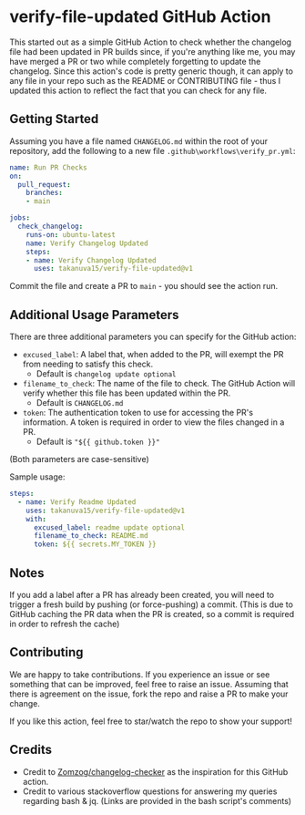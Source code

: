 # verify-file-updated GitHub Action
This started out as a simple GitHub Action to check whether the changelog file had been updated in PR builds since, if you're anything like me, you may have merged a PR or two while completely forgetting to update the changelog. Since this action's code is pretty generic though, it can apply to any file in your repo such as the README or CONTRIBUTING file - thus I updated this action to reflect the fact that you can check for any file.

## Getting Started
Assuming you have a file named `CHANGELOG.md` within the root of your repository, add the following to a new file `.github\workflows\verify_pr.yml`:

```yaml
name: Run PR Checks
on:
  pull_request:
    branches:
    - main

jobs:
  check_changelog:
    runs-on: ubuntu-latest
    name: Verify Changelog Updated
    steps:
    - name: Verify Changelog Updated
      uses: takanuva15/verify-file-updated@v1
```
Commit the file and create a PR to `main` - you should see the action run.

## Additional Usage Parameters
There are three additional parameters you can specify for the GitHub action:
- `excused_label`: A label that, when added to the PR, will exempt the PR from needing to satisfy this check.
  - Default is `changelog update optional`
- `filename_to_check`: The name of the file to check. The GitHub Action will verify whether this file has been updated within the PR.
  - Default is `CHANGELOG.md`
- `token`: The authentication token to use for accessing the PR's information. A token is required in order to view the files changed in a PR.
  - Default is `"${{ github.token }}"`

(Both parameters are case-sensitive)

Sample usage:
```yaml
steps:
  - name: Verify Readme Updated
    uses: takanuva15/verify-file-updated@v1
    with:
      excused_label: readme update optional
      filename_to_check: README.md
      token: ${{ secrets.MY_TOKEN }}
```

## Notes
If you add a label after a PR has already been created, you will need to trigger a fresh build by pushing (or force-pushing) a commit. (This is due to GitHub caching the PR data when the PR is created, so a commit is required in order to refresh the cache)

## Contributing
We are happy to take contributions. If you experience an issue or see something that can be improved, feel free to raise an issue. Assuming that there is agreement on the issue, fork the repo and raise a PR to make your change.

If you like this action, feel free to star/watch the repo to show your support!

## Credits
- Credit to [Zomzog/changelog-checker](https://github.com/Zomzog/changelog-checker) as the inspiration for this GitHub action.
- Credit to various stackoverflow questions for answering my queries regarding bash & jq. (Links are provided in the bash script's comments)

